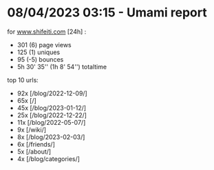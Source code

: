 # 08/04/2023 03:15 - Umami report
for www.shifeiti.com [24h] :

 - 301 (6) page views
 - 125 (1) uniques
 - 95 (-5) bounces
 - 5h 30' 35'' (1h 8' 54'') totaltime


top 10 urls:
 - 92x [/blog/2022-12-09/]
 - 65x [/]
 - 45x [/blog/2023-01-12/]
 - 25x [/blog/2022-12-22/]
 - 11x [/blog/2022-05-07/]
 - 9x [/wiki/]
 - 8x [/blog/2023-02-03/]
 - 6x [/friends/]
 - 5x [/about/]
 - 4x [/blog/categories/]


